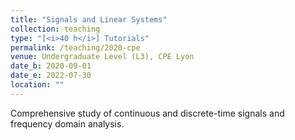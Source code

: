 ```yaml
---
title: "Signals and Linear Systems"
collection: teaching
type: "[<i>40 h</i>] Tutorials"
permalink: /teaching/2020-cpe
venue: Undergraduate Level (L3), CPE Lyon
date_b: 2020-09-01
date_e: 2022-07-30
location: ""
---
```

Comprehensive study of continuous and discrete-time signals and frequency domain analysis.



 
